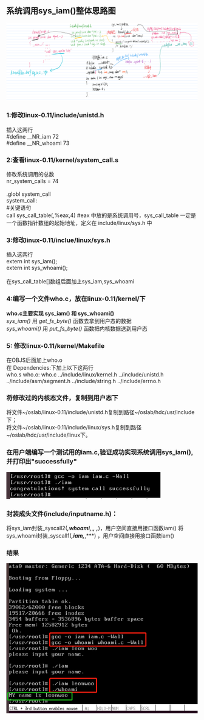 ## 系统调用sys_iam()整体思路图
![](pic/sys_iam().png)

### 1:修改linux-0.11/include/unistd.h
插入这两行</br>
#define __NR_iam        72</br>
#define __NR_whoami   	73</br>
### 2:查看linux-0.11/kernel/system_call.s

修改系统调用的总数</br>
nr_system_calls = 74</br>
</br>
.globl system_call</br>
system_call:</br>
 #关键语句</br>
call sys_call_table(,%eax,4)   #eax 中放的是系统调用号，sys_call_table 一定是一个函数指针数组的起始地址，定义在 include/linux/sys.h 中</br>
### 3:修改linux-0.11/inclue/linux/sys.h
插入这两行</br>
extern int sys_iam();     </br> 
extern int sys_whoami(); </br>
</br>
在sys_call_table[]数组后面加上sys_iam,sys_whoami  </br>

### 4:编写一个文件who.c，放在linux-0.11/kernel/下
**who.c主要实现 sys_iam() 和 sys_whoami()** </br>
*sys_iam()* 用 *get_fs_byte()* 函数去拿到用户态的数据</br>
*sys_whoami()* 用 *put_fs_byte()* 函数把内核数据送到用户态</br>

### 5: 修改linux-0.11/kernel/Makefile
在OBJS后面加上who.o </br>
在 Dependencies:下加上以下这两行</br>
who.s who.o: who.c ../include/linux/kernel.h ../include/unistd.h </br>
  ../include/asm/segment.h ../include/string.h ../include/errno.h
### 将修改过的内核态文件，复制到用户态下
将文件~/oslab/linux-0.11/include/unistd.h复制到路径~/oslab/hdc/usr/include下；</br>
将文件~/oslab/linux-0.11/include/linux/sys.h复制到路径~/oslab/hdc/usr/include/linux下。</br>
### 在用户端编写一个测试用的iam.c,验证成功实现系统调用sys_iam(),并打印出"successfully"
![](pic/syscall_success.png)
### 封装成头文件(include/inputname.h)：
将sys_iam封装_syscall2(***,whoami,***,***,*** ***,***)，用户空间直接用接口函数iam()
将sys_whoami封装_syscall1(***,iam,***,***) ，用户空间直接用接口函数iam()
### 结果
![](pic/result.jpg)

